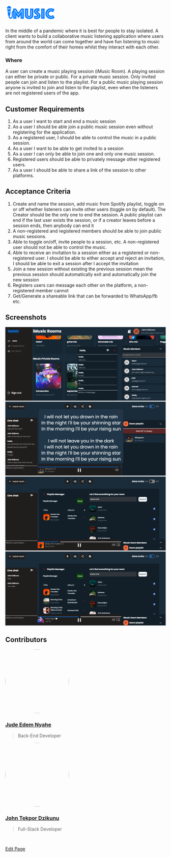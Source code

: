 
# [<img src="client/public/images/logo.png">](https://imusicroom.netlify.app)
In the middle of a pandemic where it is best for people to stay isolated. A client wants to build a collaborative music listening application where users from around the world can come together and have fun listening to music right from the comfort of their homes whilst they interact with each other.

### Where
A user can create a music playing session (iMusic Room). A playing session can either be private or public. For a private music session. Only invited people can join and listen to the playlist. For a public music playing session anyone is invited to join and listen to the playlist, even when the listeners are not registered users of the app.

## Customer Requirements
1. As a user I want to start and end a music session
2. As a user I should be able join a public music session even without registering for the application.
3. As a registered user, I should be able to control the music in a public session.
4. As a user I want to be able to get invited to a session
5. As a user I can only be able to join one and only one music session.
6. Registered users should be able to privately message other registered users.
7. As a user I should be able to share a link of the session to other platforms.

## Acceptance Criteria
1. Create and name the session, add music from Spotify playlist, toggle on or off whether listeners can invite other users (toggle on by default). The Creator should be the only one to end the session. A public playlist can end if the last user exists the session, or if a creator leaves before a session ends, then anybody can end it
2. A non-registered and registered members should be able to join public music sessions.
3. Able to toggle on/off, invite people to a session, etc. A non-registered user should not be able to control the music.
4. Able to receive an invitation to a session either as a registered or non-registered user. I should be able to either accept and reject an invitation, I should be able to exit a session after I accept the invitation
5. Join a new session without existing the previous session mean the previous session should automatically exit and automatically join the new session
6. Registers users can message each other on the platform, a non-registered member cannot
7. Get/Generate a shareable link that can be forwarded to WhatsApp/fb etc.

## Screenshots
<img src="client/public/images/screenshots/Screenshot 2022-09-12 at 07-46-48 IMusic Room.png">
<img src="client/public/images/screenshots/Screenshot 2022-09-14 at 07-15-38 Rising Sun.png">

<img src="client/public/images/screenshots/Screenshot 2022-09-14 at 07-17-29 Kwaku the Traveller.png">
<img src="client/public/images/screenshots/Screenshot 2022-09-14 at 07-19-24 Friday Night.png">


## Contributors


<img width="200" height="200" style="border-radius:100%"  src='https://avatars.githubusercontent.com/u/97879372?v=4'>

### [Jude Edem Nyahe](https://github.com/JudeEdemNyahe)
> Back-End Developer

<img width="200" height="200" style="border-radius:100%"  src='https://avatars.githubusercontent.com/u/99318031?v=4'>

### [John Tekpor Dzikunu ](https://github.com/JudeEdemNyahe)
> Full-Stack Developer

<br/>

[Edit Page](https://github.com/imusic-Inc/imusic/edit/main/README.md)
